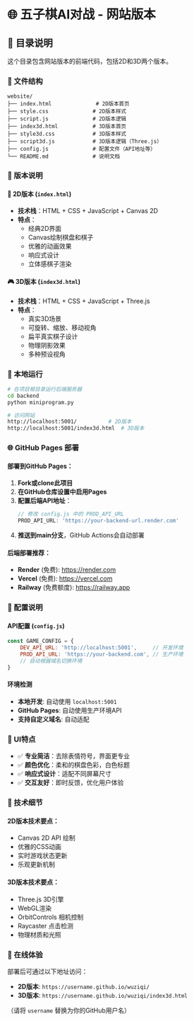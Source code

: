 # 🌐 五子棋AI对战 - 网站版本

## 📁 目录说明

这个目录包含网站版本的前端代码，包括2D和3D两个版本。

### 📂 文件结构

```
website/
├── index.html              # 2D版本首页
├── style.css              # 2D版本样式
├── script.js              # 2D版本逻辑
├── index3d.html           # 3D版本首页 
├── style3d.css            # 3D版本样式
├── script3d.js            # 3D版本逻辑（Three.js）
├── config.js              # 配置文件（API地址等）
└── README.md              # 说明文档
```

### 🎯 版本说明

#### 🎨 2D版本 (`index.html`)
- **技术栈**：HTML + CSS + JavaScript + Canvas 2D
- **特点**：
  - 经典2D界面
  - Canvas绘制棋盘和棋子
  - 优雅的动画效果
  - 响应式设计
  - 立体感棋子渲染

#### 🎮 3D版本 (`index3d.html`)  
- **技术栈**：HTML + CSS + JavaScript + Three.js
- **特点**：
  - 真实3D场景
  - 可旋转、缩放、移动视角
  - 扁平真实棋子设计
  - 物理阴影效果
  - 多种预设视角

### 🚀 本地运行

```bash
# 在项目根目录运行后端服务器
cd backend
python miniprogram.py

# 访问网站
http://localhost:5001/          # 2D版本
http://localhost:5001/index3d.html  # 3D版本
```

### 🌐 GitHub Pages 部署

#### 部署到GitHub Pages：

1. **Fork或clone此项目**
2. **在GitHub仓库设置中启用Pages**
3. **配置后端API地址**：
   ```javascript
   // 修改 config.js 中的 PROD_API_URL
   PROD_API_URL: 'https://your-backend-url.render.com'
   ```
4. **推送到main分支**，GitHub Actions会自动部署

#### 后端部署推荐：
- **Render** (免费): https://render.com
- **Vercel** (免费): https://vercel.com  
- **Railway** (免费额度): https://railway.app

### 🔧 配置说明

#### API配置 (`config.js`)
```javascript
const GAME_CONFIG = {
    DEV_API_URL: 'http://localhost:5001',     // 开发环境
    PROD_API_URL: 'https://your-backend.com', // 生产环境
    // 自动根据域名切换环境
}
```

#### 环境检测
- **本地开发**: 自动使用 `localhost:5001`
- **GitHub Pages**: 自动使用生产环境API
- **支持自定义域名**: 自动适配

### 🎨 UI特点

- ✅ **专业简洁**：去除表情符号，界面更专业
- ✅ **颜色优化**：柔和的棋盘色彩，白色标题
- ✅ **响应式设计**：适配不同屏幕尺寸
- ✅ **交互友好**：即时反馈，优化用户体验

### 🔧 技术细节

#### 2D版本技术要点：
- Canvas 2D API 绘制
- 优雅的CSS动画
- 实时游戏状态更新
- 乐观更新机制

#### 3D版本技术要点：
- Three.js 3D引擎
- WebGL渲染
- OrbitControls 相机控制
- Raycaster 点击检测
- 物理材质和光照

### 🌟 在线体验

部署后可通过以下地址访问：
- **2D版本**: `https://username.github.io/wuziqi/`
- **3D版本**: `https://username.github.io/wuziqi/index3d.html`

（请将 `username` 替换为你的GitHub用户名）